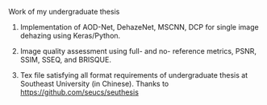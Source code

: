 Work of my undergraduate thesis

1. Implementation of AOD-Net, DehazeNet, MSCNN, DCP for single image dehazing using Keras/Python.

2. Image quality assessment using full- and no- reference metrics, PSNR, SSIM, SSEQ, and BRISQUE.

3. Tex file satisfying all format requirements of undergraduate thesis at Southeast University (in Chinese). Thanks to https://github.com/seucs/seuthesis
